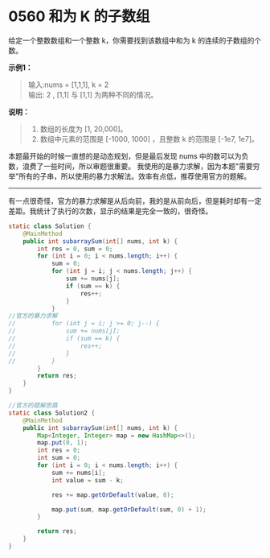 # 0560 和为 K 的子数组
给定一个整数数组和一个整数 k，你需要找到该数组中和为 k 的连续的子数组的个数。

**示例1：**
>输入:nums = [1,1,1], k = 2  
 输出: 2 , [1,1] 与 [1,1] 为两种不同的情况。
 
**说明：**
>1. 数组的长度为 [1, 20,000]。  
>2. 数组中元素的范围是 [-1000, 1000] ，且整数 k 的范围是 [-1e7, 1e7]。

本题最开始的时候一直想的是动态规划，但是最后发现 nums 中的数可以为负数，浪费了一些时间，所以审题很重要。
我使用的是暴力求解，因为本题"需要穷举"所有的子串，所以使用的暴力求解法。效率有点低，推荐使用官方的题解。

****

有一点很奇怪，官方的暴力求解是从后向前，我的是从前向后，但是耗时却有一定差距。我统计了执行的次数，显示的结果是完全一致的，很奇怪。

```java
static class Solution {
    @MainMethod
    public int subarraySum(int[] nums, int k) {
        int res = 0, sum = 0;
        for (int i = 0; i < nums.length; i++) {
            sum = 0;
            for (int j = i; j < nums.length; j++) {
                sum += nums[j];
                if (sum == k) {
                    res++;
                }
            }
//官方的暴力求解
//          for (int j = i; j >= 0; j--) {
//              sum += nums[j];
//              if (sum == k) {
//                  res++;
//              }
//          }
        }
        return res;
    }
}

//官方的题解思路
static class Solution2 {
    @MainMethod
    public int subarraySum(int[] nums, int k) {
        Map<Integer, Integer> map = new HashMap<>();
        map.put(0, 1);
        int res = 0;
        int sum = 0;
        for (int i = 0; i < nums.length; i++) {
            sum += nums[i];
            int value = sum - k;

            res += map.getOrDefault(value, 0);

            map.put(sum, map.getOrDefault(sum, 0) + 1);
        }

        return res;
    }
}
```